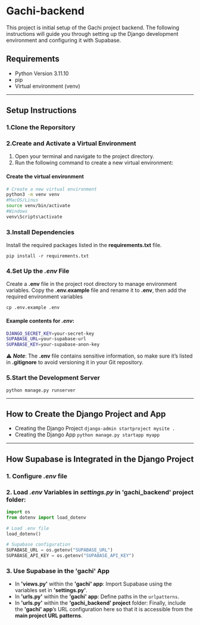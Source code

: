 # Gachi-backend

This project is initial setup of the Gachi project backend. The following instructions will guide you through setting up the Django development environment and configuring it with Supabase.

## Requirements
- Python Version 3.11.10
- pip
- Virtual environment (venv)

---

## Setup Instructions

### 1.Clone the Reporsitory

### 2.Create and Activate a Virtual Environment

1. Open your terminal and navigate to the project directory.
2.  Run the following command to create a new virtual environment:
    
#### Create the virtual environment

```bash
# Create a new virtual environment
python3 -m venv venv
#MacOS/Linus
source venv/bin/activate 
#Windows
venv\Scripts\activate
```

### 3.Install Dependencies

Install the required packages listed in the **requirements.txt** file.

`pip install -r requirements.txt`
 
### 4.Set Up the *.env* File

Create a **.env** file in the project root directory to manage environment variables. Copy the **.env.example** file and rename it to **.env**, then add the required environment variables

`cp .env.example .env`

#### Example contents for *.env*:

```bash
DJANGO_SECRET_KEY=your-secret-key
SUPABASE_URL=your-supabase-url
SUPABASE_KEY=your-supabase-anon-key
```

:warning: ***Note***: The **.env** file contains sensitive information, so make sure it’s listed in **.gitignore** to avoid versioning it in your Git repository.

### 5.Start the Development Server

`python manage.py runserver`

---

## How to Create the Django Project and App

- Creating the Django Project
    `django-admin startproject mysite .`
- Creating the Django App
    `python manage.py startapp myapp`

---

## How Supabase is Integrated in the Django Project

### 1. Configure *.env* file
### 2. Load *.env* Variables in *settings.py* in 'gachi_backend' project folder:

```python
import os
from dotenv import load_dotenv

# Load .env file
load_dotenv()

# Supabase configuration
SUPABASE_URL = os.getenv("SUPABASE_URL")
SUPABASE_API_KEY = os.getenv("SUPABASE_API_KEY")
```

### 3. Use Supabase in the 'gachi' App
- In **'views.py'** within the **'gachi' app**: 
    Import Supabase using the variables set in **'settings.py'**.
- In **'urls.py'** within the **'gachi' app**: 
    Define paths in the `urlpatterns`.
- In **'urls.py'** within the **'gachi_backend' project** folder: 
    Finally, include the **'gachi' app**’s URL configuration here so that it is accessible from the **main project URL patterns**.